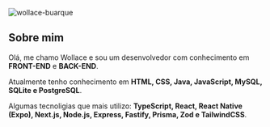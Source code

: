 <p>
  <!--<img src="https://github-readme-stats.vercel.app/api?username=wollace-buarque&show_icons=true&locale=pt-BR" alt="wollace-buarque" />  -->
  <img src="https://github-readme-stats.vercel.app/api/top-langs?username=wollace-buarque&show_icons=true&locale=pt-BR&layout=compact&theme=github_dark" alt="wollace-buarque" />
</p>

## Sobre mim

Olá, me chamo Wollace e sou um desenvolvedor com conhecimento em <strong>FRONT-END</strong> e <strong>BACK-END</strong>.

Atualmente tenho conhecimento em <strong>HTML, CSS, Java, JavaScript, MySQL, SQLite e PostgreSQL</strong>.

Algumas tecnoligias que mais utilizo: <strong>TypeScript, React, React Native (Expo), Next.js, Node.js, Express, Fastify, Prisma, Zod e TailwindCSS</strong>.
